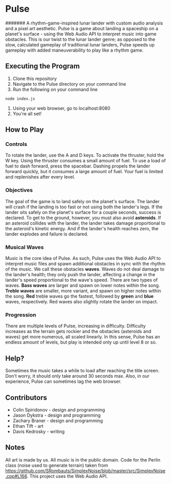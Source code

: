 # Pulse
####### A rhythm-game-inspired lunar lander with custom audio analysis and a pixel art aesthetic.
Pulse is a game about landing a spaceship on a planet's surface - using the Web Audio API to interpret music into game obstacles. This is our twist to the lunar lander genre; as opposed to the slow, calculated gameplay of traditional lunar landers, Pulse speeds up gameplay with added maneuverability to play like a rhythm game.

## Executing the Program

1. Clone this repository
1. Navigate to the Pulse directory on your command line
1. Run the following on your command line
```
node index.js
```
1. Using your web browser, go to localhost:8080
1. You're all set!

## How to Play

### Controls
To rotate the lander, use the A and D keys. To activate the thruster, hold the W key. Using the thruster consumes a small amount of fuel. To use a load of fuel to dash forward, press the spacebar. Dashing propels the lander forward quickly, but it consumes a large amount of fuel. Your fuel is limited and replenishes after every level.

### Objectives
The goal of the game is to land safely on the planet's surface. The lander will crash if the landing is too fast or not using both the lander's legs. If the lander sits safely on the planet's surface for a couple seconds, success is declared. To get to the ground, however, you must also avoid **asteroids**. If an asteroid collides with the lander, the lander takes damage proportional to the asteroid's kinetic energy. And if the lander's health reaches zero, the lander explodes and failure is declared.

### Musical Waves
Music is the core idea of Pulse. As such, Pulse uses the Web Audio API to interpret music files and spawn additional obstacles in sync with the rhythm of the music. We call these obstacles **waves**. Waves do not deal damage to the lander's health; they only push the lander, affecting a change in the lander's speed proportional to the wave's speed. There are two types of waves. **Bass waves** are larger and spawn on lower notes within the song. **Treble waves** are smaller, more variant, and spawn on higher notes within the song. **Red** treble waves go the fastest, followed by **green** and **blue** waves, respectively. Red waves also slightly rotate the lander on impact.

### Progression
There are multiple levels of Pulse, increasing in difficulty. Difficulty increases as the terrain gets rockier and the obstacles (asteroids and waves) get more numerous, all scaled linearly. In this sense, Pulse has an endless amount of levels, but play is intended only up until level 8 or so.

## Help?

Sometimes the music takes a while to load after reaching the title screen. Don't worry, it should only take around 30 seconds max. Also, in our experience, Pulse can sometimes lag the web browser.

## Contributors

* Colin Spiridonov - design and programming
* Jason Dykstra - design and programming
* Zachary Braner - design and programming
* Ethan Tift - art
* Davis Kedrosky - writing


## Notes

All art is made by us. All music is in the public domain. Code for the Perlin class (noise used to generate terrain) taken from https://github.com/SRombauts/SimplexNoise/blob/master/src/SimplexNoise.cpp#L166. This project uses the Web Audio API.
